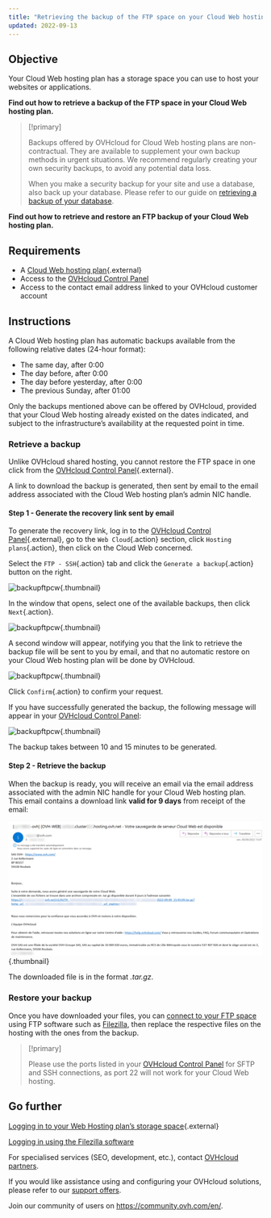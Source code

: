 ```yaml
---
title: "Retrieving the backup of the FTP space on your Cloud Web hosting plan"
updated: 2022-09-13
---
```


## Objective

Your Cloud Web hosting plan has a storage space you can use to host your websites or applications.

**Find out how to retrieve a backup of the FTP space in your Cloud Web hosting plan.**

> [!primary]
> 
> Backups offered by OVHcloud for Cloud Web hosting plans are non-contractual. They are available to supplement your own backup methods in urgent situations. We recommend regularly creating your own security backups, to avoid any potential data loss.
> 
> When you make a security backup for your site and use a database, also back up your database. Please refer to our guide on [retrieving a backup of your database](/pages/web_cloud/web_hosting/sql_database_export).
> 

**Find out how to retrieve and restore an FTP backup of your Cloud Web hosting plan.**

## Requirements

- A [Cloud Web hosting plan](https://www.ovhcloud.com/en-ie/web-hosting/cloud-web-offer/){.external}
- Access to the [OVHcloud Control Panel](https://www.ovh.com/auth/?action=gotomanager&from=https://www.ovh.ie/&ovhSubsidiary=ie)
- Access to the contact email address linked to your OVHcloud customer account

## Instructions

A Cloud Web hosting plan has automatic backups available from the following relative dates (24-hour format):

- The same day, after 0:00
- The day before, after 0:00
- The day before yesterday, after 0:00
- The previous Sunday, after 01:00

Only the backups mentioned above can be offered by OVHcloud, provided that your Cloud Web hosting already existed on the dates indicated, and subject to the infrastructure’s availability at the requested point in time.

### Retrieve a backup

Unlike OVHcloud shared hosting, you cannot restore the FTP space in one click from the [OVHcloud Control Panel](https://www.ovh.com/auth/?action=gotomanager&from=https://www.ovh.ie/&ovhSubsidiary=ie){.external}.

A link to download the backup is generated, then sent by email to the email address associated with the Cloud Web hosting plan’s admin NIC handle.

#### Step 1 - Generate the recovery link sent by email

To generate the recovery link, log in to the [OVHcloud Control Panel](https://www.ovh.com/auth/?action=gotomanager&from=https://www.ovh.ie/&ovhSubsidiary=ie){.external}, go to the `Web Cloud`{.action} section, click `Hosting plans`{.action}, then click on the Cloud Web concerned. 

Select the `FTP - SSH`{.action} tab and click the `Generate a backup`{.action} button on the right.

![backupftpcw](images/GenerateABackup.png){.thumbnail}

In the window that opens, select one of the available backups, then click `Next`{.action}.

![backupftpcw](images/GenerateABackup2.png){.thumbnail}

A second window will appear, notifying you that the link to retrieve the backup file will be sent to you by email, and that no automatic restore on your Cloud Web hosting plan will be done by OVHcloud.

![backupftpcw](images/GenerateABackup3.png){.thumbnail}

Click `Confirm`{.action} to confirm your request.

If you have successfully generated the backup, the following message will appear in your [OVHcloud Control Panel](https://www.ovh.com/auth/?action=gotomanager&from=https://www.ovh.ie/&ovhSubsidiary=ie):

![backupftpcw](images/BackupInProgress.png){.thumbnail}

The backup takes between 10 and 15 minutes to be generated.

#### Step 2 - Retrieve the backup

When the backup is ready, you will receive an email via the email address associated with the admin NIC handle for your Cloud Web hosting plan.<br>
This email contains a download link **valid for 9 days** from receipt of the email:

![backupftpcw](images/mailBackup.png){.thumbnail}

The downloaded file is in the format *.tar.gz*.

### Restore your backup

Once you have downloaded your files, you can [connect to your FTP space](/pages/web_cloud/web_hosting/ftp_connection) using FTP software such as [Filezilla](/pages/web_cloud/web_hosting/ftp_filezilla_user_guide), then replace the respective files on the hosting with the ones from the backup.

> [!primary]
>
> Please use the ports listed in your [OVHcloud Control Panel](https://www.ovh.com/auth/?action=gotomanager&from=https://www.ovh.ie/&ovhSubsidiary=ie) for SFTP and SSH connections, as port 22 will not work for your Cloud Web hosting.
>

## Go further 

[Logging in to your Web Hosting plan’s storage space](/pages/web_cloud/web_hosting/ftp_connection){.external}

[Logging in using the Filezilla software](/pages/web_cloud/web_hosting/ftp_filezilla_user_guide)

For specialised services (SEO, development, etc.), contact [OVHcloud partners](https://partner.ovhcloud.com/en-ie/directory/).

If you would like assistance using and configuring your OVHcloud solutions, please refer to our [support offers](https://www.ovhcloud.com/en-ie/support-levels/).

Join our community of users on <https://community.ovh.com/en/>.